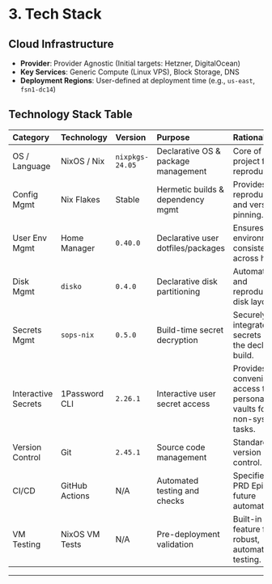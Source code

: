 # 3. Tech Stack

## Cloud Infrastructure
* **Provider**: Provider Agnostic (Initial targets: Hetzner, DigitalOcean)
* **Key Services**: Generic Compute (Linux VPS), Block Storage, DNS
* **Deployment Regions**: User-defined at deployment time (e.g., `us-east`, `fsn1-dc14`)

## Technology Stack Table
| Category | Technology | Version | Purpose | Rationale |
| :--- | :--- | :--- | :--- | :--- |
| OS / Language | NixOS / Nix | `nixpkgs-24.05` | Declarative OS & package management | Core of the project for reproducibility. |
| Config Mgmt | Nix Flakes | Stable | Hermetic builds & dependency mgmt | Provides true reproducibility and version pinning. |
| User Env Mgmt | Home Manager | `0.40.0` | Declarative user dotfiles/packages | Ensures user environment is consistent across hosts. |
| Disk Mgmt | `disko` | `0.4.0` | Declarative disk partitioning | Automates and reproduces disk layouts. |
| Secrets Mgmt | `sops-nix` | `0.5.0` | Build-time secret decryption | Securely integrates secrets into the declarative build. |
| Interactive Secrets| 1Password CLI | `2.26.1` | Interactive user secret access | Provides convenient access to personal vaults for non-system tasks. |
| Version Control | Git | `2.45.1` | Source code management | Standard for version control. |
| CI/CD | GitHub Actions| N/A | Automated testing and checks | Specified in PRD Epic 4 for future automation. |
| VM Testing | NixOS VM Tests| N/A | Pre-deployment validation | Built-in NixOS feature for robust, automated testing. |

---
